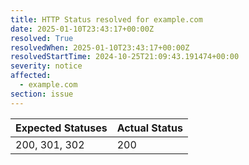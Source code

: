 ```yaml
---
title: HTTP Status resolved for example.com
date: 2025-01-10T23:43:17+00:00Z
resolved: True
resolvedWhen: 2025-01-10T23:43:17+00:00Z
resolvedStartTime: 2024-10-25T21:09:43.191474+00:00
severity: notice
affected:
  - example.com
section: issue
---
```


| Expected Statuses | Actual Status  |
|-------------------|----------------|
| 200, 301, 302 | 200 |
